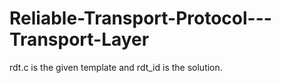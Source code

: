 # Reliable-Transport-Protocol---Transport-Layer
rdt.c is the given template and rdt_id is the solution.

